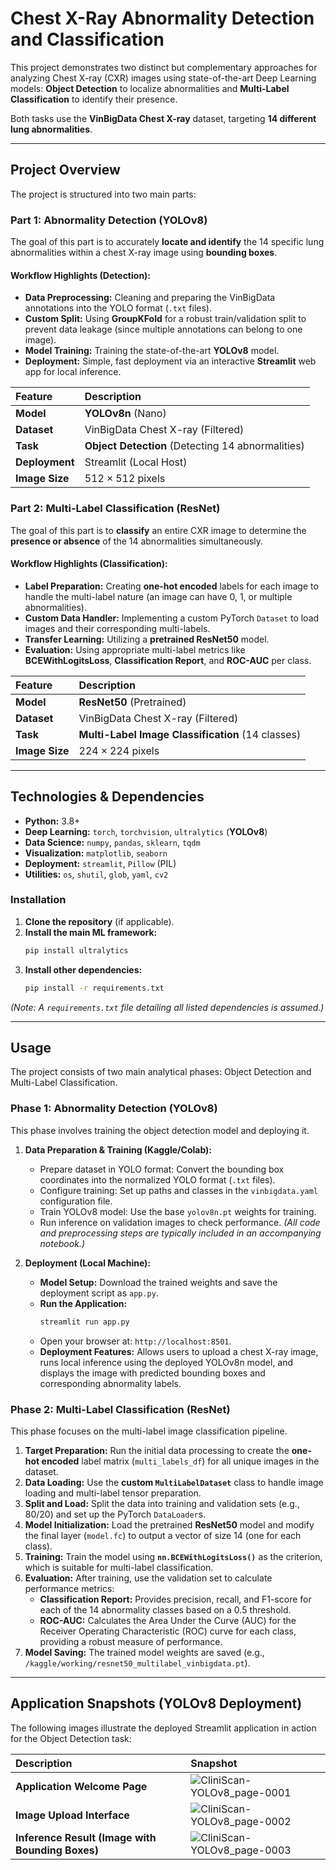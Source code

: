 # Chest X-Ray Abnormality Detection and Classification

This project demonstrates two distinct but complementary approaches for analyzing Chest X-ray (CXR) images using state-of-the-art Deep Learning models: **Object Detection** to localize abnormalities and **Multi-Label Classification** to identify their presence.

Both tasks use the **VinBigData Chest X-ray** dataset, targeting **14 different lung abnormalities**.

---

## Project Overview

The project is structured into two main parts:

### Part 1: Abnormality Detection (YOLOv8)

The goal of this part is to accurately **locate and identify** the 14 specific lung abnormalities within a chest X-ray image using **bounding boxes**.

#### Workflow Highlights (Detection):
* **Data Preprocessing:** Cleaning and preparing the VinBigData annotations into the YOLO format (`.txt` files).
* **Custom Split:** Using **GroupKFold** for a robust train/validation split to prevent data leakage (since multiple annotations can belong to one image).
* **Model Training:** Training the state-of-the-art **YOLOv8** model.
* **Deployment:** Simple, fast deployment via an interactive **Streamlit** web app for local inference.

| Feature | Description |
| :--- | :--- |
| **Model** | **YOLOv8n** (Nano) |
| **Dataset** | VinBigData Chest X-ray (Filtered) |
| **Task** | **Object Detection** (Detecting 14 abnormalities) |
| **Deployment** | Streamlit (Local Host) |
| **Image Size** | $512 \times 512$ pixels |

### Part 2: Multi-Label Classification (ResNet)

The goal of this part is to **classify** an entire CXR image to determine the **presence or absence** of the 14 abnormalities simultaneously.

#### Workflow Highlights (Classification):
* **Label Preparation:** Creating **one-hot encoded** labels for each image to handle the multi-label nature (an image can have $0$, $1$, or multiple abnormalities).
* **Custom Data Handler:** Implementing a custom PyTorch `Dataset` to load images and their corresponding multi-labels.
* **Transfer Learning:** Utilizing a **pretrained ResNet50** model.
* **Evaluation:** Using appropriate multi-label metrics like **BCEWithLogitsLoss**, **Classification Report**, and **ROC-AUC** per class.

| Feature | Description |
| :--- | :--- |
| **Model** | **ResNet50** (Pretrained) |
| **Dataset** | VinBigData Chest X-ray (Filtered) |
| **Task** | **Multi-Label Image Classification** (14 classes) |
| **Image Size** | $224 \times 224$ pixels |

---

## Technologies & Dependencies

* **Python:** $3.8+$
* **Deep Learning:** `torch`, `torchvision`, `ultralytics` (**YOLOv8**)
* **Data Science:** `numpy`, `pandas`, `sklearn`, `tqdm`
* **Visualization:** `matplotlib`, `seaborn`
* **Deployment:** `streamlit`, `Pillow` (PIL)
* **Utilities:** `os`, `shutil`, `glob`, `yaml`, `cv2`

### Installation

1.  **Clone the repository** (if applicable).
2.  **Install the main ML framework:**
    ```bash
    pip install ultralytics
    ```
3.  **Install other dependencies:**
    ```bash
    pip install -r requirements.txt
    ```
*(Note: A `requirements.txt` file detailing all listed dependencies is assumed.)*

---

## Usage

The project consists of two main analytical phases: Object Detection and Multi-Label Classification.

### Phase 1: Abnormality Detection (YOLOv8)

This phase involves training the object detection model and deploying it.

1.  **Data Preparation & Training (Kaggle/Colab):**
    * Prepare dataset in YOLO format: Convert the bounding box coordinates into the normalized YOLO format (`.txt` files).
    * Configure training: Set up paths and classes in the `vinbigdata.yaml` configuration file.
    * Train YOLOv8 model: Use the base `yolov8n.pt` weights for training.
    * Run inference on validation images to check performance.
    *(All code and preprocessing steps are typically included in an accompanying notebook.)*

2.  **Deployment (Local Machine):**
    * **Model Setup:** Download the trained weights and save the deployment script as `app.py`.
    * **Run the Application:**
        ```bash
        streamlit run app.py
        ```
    * Open your browser at: `http://localhost:8501`.
    * **Deployment Features:** Allows users to upload a chest X-ray image, runs local inference using the deployed YOLOv8n model, and displays the image with predicted bounding boxes and corresponding abnormality labels.

### Phase 2: Multi-Label Classification (ResNet)

This phase focuses on the multi-label image classification pipeline.

1.  **Target Preparation:** Run the initial data processing to create the **one-hot encoded** label matrix (`multi_labels_df`) for all unique images in the dataset.
2.  **Data Loading:** Use the **custom `MultiLabelDataset`** class to handle image loading and multi-label tensor preparation.
3.  **Split and Load:** Split the data into training and validation sets (e.g., $80/20$) and set up the PyTorch `DataLoader`s.
4.  **Model Initialization:** Load the pretrained **ResNet50** model and modify the final layer (`model.fc`) to output a vector of size $14$ (one for each class).
5.  **Training:** Train the model using **`nn.BCEWithLogitsLoss()`** as the criterion, which is suitable for multi-label classification.
6.  **Evaluation:** After training, use the validation set to calculate performance metrics:
    * **Classification Report:** Provides precision, recall, and F1-score for each of the $14$ abnormality classes based on a $0.5$ threshold.
    * **ROC-AUC:** Calculates the Area Under the Curve (AUC) for the Receiver Operating Characteristic (ROC) curve for each class, providing a robust measure of performance.
7.  **Model Saving:** The trained model weights are saved (e.g., `/kaggle/working/resnet50_multilabel_vinbigdata.pt`).

---

## Application Snapshots (YOLOv8 Deployment)

The following images illustrate the deployed Streamlit application in action for the Object Detection task:

| Description | Snapshot |
| :--- | :--- |
| **Application Welcome Page** | ![CliniScan-YOLOv8_page-0001](https://github.com/user-attachments/assets/88ab5ba5-0ccb-4ec5-af0b-917c70f48bcf) |
| **Image Upload Interface** | ![CliniScan-YOLOv8_page-0002](https://github.com/user-attachments/assets/b373281b-0a37-4a0e-89b9-1c4080052335) |
| **Inference Result (Image with Bounding Boxes)** | ![CliniScan-YOLOv8_page-0003](https://github.com/user-attachments/assets/f073d84a-62f8-4e6a-8001-d89549657b8f) |

